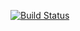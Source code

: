[![Build Status](https://app.travis-ci.com/NikitchenkoE/servletlab.svg?branch=master)](https://app.travis-ci.com/NikitchenkoE/servletlab)